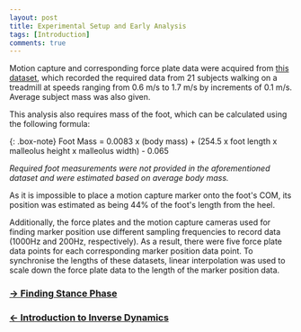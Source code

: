 ```yaml
---
layout: post
title: Experimental Setup and Early Analysis
tags: [Introduction]
comments: true
---
```

Motion capture and corresponding force plate data were acquired from [this dataset](https://www.kaggle.com/datasets/dasmehdixtr/human-gait-phase-dataset), which recorded the required data from 21 subjects walking on a treadmill at speeds ranging from 0.6 m/s to 1.7 m/s by increments of 0.1 m/s. Average subject mass was also given.

This analysis also requires mass of the foot, which can be calculated using the following formula: 

{: .box-note}
Foot Mass = 0.0083 x (body mass) + (254.5 x foot length x malleolus height x malleolus width) - 0.065

*Required foot measurements were not provided in the aforementioned dataset and were estimated based on average body mass.*

As it is impossible to place a motion capture marker onto the foot's COM, its position was estimated as being 44% of the foot's length from the heel.

Additionally, the force plates and the motion capture cameras used for finding marker position use different sampling frequencies to record data (1000Hz and 200Hz, respectively). As a result, there were five force plate data points for each corresponding marker position data point. To synchronise the lengths of these datasets, linear interpolation was used to scale down the force plate data to the length of the marker position data. 

### [→ Finding Stance Phase](https://tudor-muresan.github.io/2023-04-09-finding-stance-phase/)

### [← Introduction to Inverse Dynamics](https://tudor-muresan.github.io/2023-04-11-introduction-to-inverse-dynamics/)
